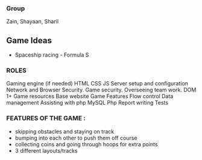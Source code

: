 ### Group

Zain, Shayaan, Sharil

## Game Ideas

- Spaceship racing - Formula S


### ROLES

Gaming engine (if needed)
HTML
CSS
JS
Server setup and configuration
Network and Browser Security.
Game security.
Overseeing team work.
DOM 1+
Game resources
Base website
Game Features
Flow control
Data management
Assisting with php
MySQL
Php
Report writing
Tests


### FEATURES OF THE GAME :

- skipping obstacles and staying on track
- bumping into each other to push them off course
- collecting coins and going through hoops for extra points
- 3 different layouts/tracks
